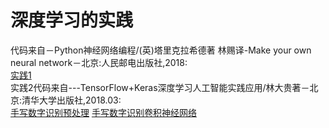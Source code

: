# 深度学习的实践
代码来自－Python神经网络编程/(英)塔里克拉希德著 林赐译-Make your own neural network－北京:人民邮电出版社,2018:<br>
<a href="https://github.com/zhangyu13141/DeepLearning/blob/master/nerul-network/part2.ipynb">实践1</a><br>
实践2代码来自---TensorFlow+Keras深度学习人工智能实践应用/林大贵著－北京:清华大学出版社,2018.03:<br>
<a href="https://github.com/zhangyu13141/DeepLearning/blob/master/tf6.ipynb">手写数字识别预处理</a>
<a href="https://github.com/zhangyu13141/DeepLearning/blob/master/second MLP.ipynb">手写数字识别卷积神经网络</a>

